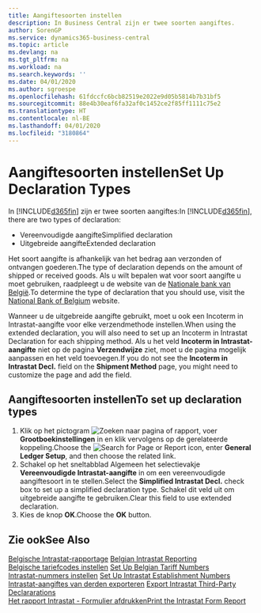 ```yaml
---
title: Aangiftesoorten instellen
description: In Business Central zijn er twee soorten aangiftes.
author: SorenGP
ms.service: dynamics365-business-central
ms.topic: article
ms.devlang: na
ms.tgt_pltfrm: na
ms.workload: na
ms.search.keywords: ''
ms.date: 04/01/2020
ms.author: sgroespe
ms.openlocfilehash: 61fdccfc6bcb82519e2022e9d05b5814b7b31bf5
ms.sourcegitcommit: 88e4b30eaf6fa32af0c1452ce2f85ff1111c75e2
ms.translationtype: HT
ms.contentlocale: nl-BE
ms.lasthandoff: 04/01/2020
ms.locfileid: "3180864"
---
```

# <a name="set-up-declaration-types"></a><span data-ttu-id="e6cf4-103">Aangiftesoorten instellen</span><span class="sxs-lookup"><span data-stu-id="e6cf4-103">Set Up Declaration Types</span></span>
<span data-ttu-id="e6cf4-104">In [!INCLUDE[d365fin](../../includes/d365fin_md.md)] zijn er twee soorten aangiftes:</span><span class="sxs-lookup"><span data-stu-id="e6cf4-104">In [!INCLUDE[d365fin](../../includes/d365fin_md.md)], there are two types of declaration:</span></span>  

- <span data-ttu-id="e6cf4-105">Vereenvoudigde aangifte</span><span class="sxs-lookup"><span data-stu-id="e6cf4-105">Simplified declaration</span></span>  
- <span data-ttu-id="e6cf4-106">Uitgebreide aangifte</span><span class="sxs-lookup"><span data-stu-id="e6cf4-106">Extended declaration</span></span>  

<span data-ttu-id="e6cf4-107">Het soort aangifte is afhankelijk van het bedrag aan verzonden of ontvangen goederen.</span><span class="sxs-lookup"><span data-stu-id="e6cf4-107">The type of declaration depends on the amount of shipped or received goods.</span></span> <span data-ttu-id="e6cf4-108">Als u wilt bepalen wat voor soort aangifte u moet gebruiken, raadpleegt u de website van de [Nationale bank van België](https://aka.ms/BelgianNationalBank).</span><span class="sxs-lookup"><span data-stu-id="e6cf4-108">To determine the type of declaration that you should use, visit the [National Bank of Belgium](https://aka.ms/BelgianNationalBank) website.</span></span>  

<span data-ttu-id="e6cf4-109">Wanneer u de uitgebreide aangifte gebruikt, moet u ook een Incoterm in Intrastat-aangifte voor elke verzendmethode instellen.</span><span class="sxs-lookup"><span data-stu-id="e6cf4-109">When using the extended declaration, you will also need to set up an Incoterm in Intrastat Declaration for each shipping method.</span></span> <span data-ttu-id="e6cf4-110">Als u het veld **Incoterm in Intrastat-aangifte** niet op de pagina **Verzendwijze** ziet, moet u de pagina mogelijk aanpassen en het veld toevoegen.</span><span class="sxs-lookup"><span data-stu-id="e6cf4-110">If you do not see the **Incoterm in Intrastat Decl.** field on the **Shipment Method** page, you might need to customize the page and add the field.</span></span>

## <a name="to-set-up-declaration-types"></a><span data-ttu-id="e6cf4-111">Aangiftesoorten instellen</span><span class="sxs-lookup"><span data-stu-id="e6cf4-111">To set up declaration types</span></span>  

1.  <span data-ttu-id="e6cf4-112">Klik op het pictogram ![Zoeken naar pagina of rapport](../../media/ui-search/search_small.png "Het pictogram Zoeken naar pagina of rapport"), voer **Grootboekinstellingen** in en klik vervolgens op de gerelateerde koppeling.</span><span class="sxs-lookup"><span data-stu-id="e6cf4-112">Choose the ![Search for Page or Report](../../media/ui-search/search_small.png "Search for Page or Report icon") icon, enter **General Ledger Setup**, and then choose the related link.</span></span>  
2.  <span data-ttu-id="e6cf4-113">Schakel op het sneltabblad Algemeen het selectievakje **Vereenvoudigde Intrastat-aangifte** in om een vereenvoudigde aangiftesoort in te stellen.</span><span class="sxs-lookup"><span data-stu-id="e6cf4-113">Select the **Simplified Intrastat Decl.** check box to set up a simplified declaration type.</span></span> <span data-ttu-id="e6cf4-114">Schakel dit veld uit om uitgebreide aangifte te gebruiken.</span><span class="sxs-lookup"><span data-stu-id="e6cf4-114">Clear this field to use extended declaration.</span></span>  
3.  <span data-ttu-id="e6cf4-115">Kies de knop **OK**.</span><span class="sxs-lookup"><span data-stu-id="e6cf4-115">Choose the **OK** button.</span></span>  

## <a name="see-also"></a><span data-ttu-id="e6cf4-116">Zie ook</span><span class="sxs-lookup"><span data-stu-id="e6cf4-116">See Also</span></span>  
 <span data-ttu-id="e6cf4-117">[Belgische Intrastat-rapportage](belgian-intrastat-reporting.md) </span><span class="sxs-lookup"><span data-stu-id="e6cf4-117">[Belgian Intrastat Reporting](belgian-intrastat-reporting.md) </span></span>  
 <span data-ttu-id="e6cf4-118">[Belgische tariefcodes instellen](how-to-set-up-belgian-tariff-numbers.md) </span><span class="sxs-lookup"><span data-stu-id="e6cf4-118">[Set Up Belgian Tariff Numbers](how-to-set-up-belgian-tariff-numbers.md) </span></span>  
 <span data-ttu-id="e6cf4-119">[Intrastat-nummers instellen](how-to-set-up-intrastat-establishment-numbers.md) </span><span class="sxs-lookup"><span data-stu-id="e6cf4-119">[Set Up Intrastat Establishment Numbers](how-to-set-up-intrastat-establishment-numbers.md) </span></span>  
 <span data-ttu-id="e6cf4-120">[Intrastat-aangiftes van derden exporteren](how-to-export-intrastat-third-party-declararations.md) </span><span class="sxs-lookup"><span data-stu-id="e6cf4-120">[Export Intrastat Third-Party Declararations](how-to-export-intrastat-third-party-declararations.md) </span></span>  
 [<span data-ttu-id="e6cf4-121">Het rapport Intrastat - Formulier afdrukken</span><span class="sxs-lookup"><span data-stu-id="e6cf4-121">Print the Intrastat Form Report</span></span>](how-to-print-the-intrastat-form-report.md)
